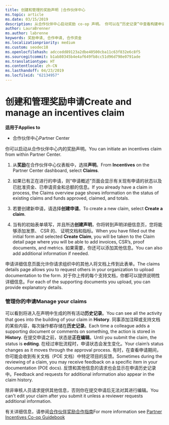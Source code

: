 ```yaml
---
title: 创建和管理的奖励声明 |合作伙伴中心
ms.topic: article
ms.date: 03/15/2019
description: 从合作伙伴中心启动奖励 co-op 声明。 你可以在“历史记录”中查看构建申请所涉及的所有活动。
author: LauraBrenner
ms.author: labrenne
keywords: 奖励申请, 合作申请, 合作资金
ms.localizationpriority: medium
ms.custom: seodec18
ms.openlocfilehash: adccedd89123a2dbe40500cba11c63f832e6c8f5
ms.sourcegitcommit: b1ab80345b4e4af649fb8cc51d96d798e0791ade
ms.translationtype: HT
ms.contentlocale: zh-CN
ms.lasthandoff: 04/23/2019
ms.locfileid: "62134957"
---
```

# <a name="create-and-manage-an-incentives-claim"></a><span data-ttu-id="834e8-105">创建和管理奖励申请</span><span class="sxs-lookup"><span data-stu-id="834e8-105">Create and manage an incentives claim</span></span>

<span data-ttu-id="834e8-106">**适用于**</span><span class="sxs-lookup"><span data-stu-id="834e8-106">**Applies to**</span></span>
- <span data-ttu-id="834e8-107">合作伙伴中心</span><span class="sxs-lookup"><span data-stu-id="834e8-107">Partner Center</span></span>

<span data-ttu-id="834e8-108">你可以启动从合作伙伴中心内的奖励声明。</span><span class="sxs-lookup"><span data-stu-id="834e8-108">You can initiate an incentives claim from within Partner Center.</span></span> 

1. <span data-ttu-id="834e8-109">从**奖励**在合作伙伴中心仪表板中，选择**声明**。</span><span class="sxs-lookup"><span data-stu-id="834e8-109">From **Incentives** on the Partner Center dashboard, select **Claims**.</span></span>

2.  <span data-ttu-id="834e8-110">如果已有正在进行的申请，则“申请概述”页面会显示有关现有申请的状态以及已批准资金、已申请资金和总额的信息。</span><span class="sxs-lookup"><span data-stu-id="834e8-110">If you already have a claim in process, the Claims overview page shows information on the status of existing claims and funds approved, claimed, and totals.</span></span>

3.  <span data-ttu-id="834e8-111">若要创建新申请，请选择**创建申请**。</span><span class="sxs-lookup"><span data-stu-id="834e8-111">To create a new claim, select **Create a claim**.</span></span>

4.  <span data-ttu-id="834e8-112">当有的初始表单填写，并且所选**创建声明**，你将转到声明详细信息页，您将能够添加发票、 CSR 的、 证明文档和指标。</span><span class="sxs-lookup"><span data-stu-id="834e8-112">When you have filled out the initial form and selected **Create Claim**, you will be taken to the Claim detail page where you will be able to add invoices, CSR’s, proof documents, and metrics.</span></span> <span data-ttu-id="834e8-113">如果需要，你还可以添加其他信息。</span><span class="sxs-lookup"><span data-stu-id="834e8-113">You can also add additional information if needed.</span></span>

<span data-ttu-id="834e8-114">申请详细信息页面允许你请求组织中的其他人将文档上传到此表单。</span><span class="sxs-lookup"><span data-stu-id="834e8-114">The claims details page allows you to request others in your organization to upload documentation to the form.</span></span> <span data-ttu-id="834e8-115">对于你上传的每个支持文档，你都可以提供说明性详细信息。</span><span class="sxs-lookup"><span data-stu-id="834e8-115">For each of the supporting documents you upload, you can provide explanatory details.</span></span> 

### <a name="manage-your-claims"></a><span data-ttu-id="834e8-116">管理你的申请</span><span class="sxs-lookup"><span data-stu-id="834e8-116">Manage your claims</span></span>

<span data-ttu-id="834e8-117">可以看到将进入在声明中生成的所有活动**历史记录**。</span><span class="sxs-lookup"><span data-stu-id="834e8-117">You can see all the activity that goes into the building of your claim in **History**.</span></span> <span data-ttu-id="834e8-118">同事添加注释或支持文档的某些内容，每次操作都存储在**历史记录**。</span><span class="sxs-lookup"><span data-stu-id="834e8-118">Each time a colleague adds a supporting document or comments on something, the action is stored in **History**.</span></span> <span data-ttu-id="834e8-119">在提交申请之前，状态是**正在编辑**。</span><span class="sxs-lookup"><span data-stu-id="834e8-119">Until you submit the claim, the status is **editing**.</span></span> <span data-ttu-id="834e8-120">在经过审批流程时，申请状态会发生变化。</span><span class="sxs-lookup"><span data-stu-id="834e8-120">Your claim’s status changes as it moves through the approval process.</span></span> <span data-ttu-id="834e8-121">有时，在查看申请期间，你可能会收到有关文档（POE 文档）中特定项目的反馈。</span><span class="sxs-lookup"><span data-stu-id="834e8-121">Sometimes during the reviewing of a claim, you may receive feedback on a specific item in your documentation (POE docs).</span></span> <span data-ttu-id="834e8-122">反馈和其他信息的请求也会显示在申请历史记录中。</span><span class="sxs-lookup"><span data-stu-id="834e8-122">Feedback and requests for additional information also appear in the claim history.</span></span> 

<span data-ttu-id="834e8-123">除非审核人员请求提供其他信息，否则你在提交申请后无法对其进行编辑。</span><span class="sxs-lookup"><span data-stu-id="834e8-123">You can't edit your claim after you submit it unless a reviewer requests additional information.</span></span>

<span data-ttu-id="834e8-124">有关详细信息，请参阅[合作伙伴奖励合作指南](https://assets.microsoft.com/coop-guidebook.pdf)</span><span class="sxs-lookup"><span data-stu-id="834e8-124">For more information see [Partner Incentives Co-op Guidebook](https://assets.microsoft.com/coop-guidebook.pdf)</span></span>
